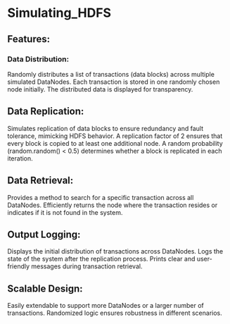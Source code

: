 # Simulating_HDFS
## Features:

 ###  Data Distribution:
 Randomly distributes a list of transactions (data blocks) across multiple simulated DataNodes.
        Each transaction is stored in one randomly chosen node initially.
        The distributed data is displayed for transparency.

 ##  Data Replication:
 Simulates replication of data blocks to ensure redundancy and fault tolerance, mimicking HDFS behavior.
        A replication factor of 2 ensures that every block is copied to at least one additional node.
        A random probability (random.random() < 0.5) determines whether a block is replicated in each iteration.

 ##  Data Retrieval:
 Provides a method to search for a specific transaction across all DataNodes.
        Efficiently returns the node where the transaction resides or indicates if it is not found in the system.

 ##  Output Logging:
  Displays the initial distribution of transactions across DataNodes.
        Logs the state of the system after the replication process.
        Prints clear and user-friendly messages during transaction retrieval.

  ##  Scalable Design:
  Easily extendable to support more DataNodes or a larger number of transactions.
        Randomized logic ensures robustness in different scenarios.
